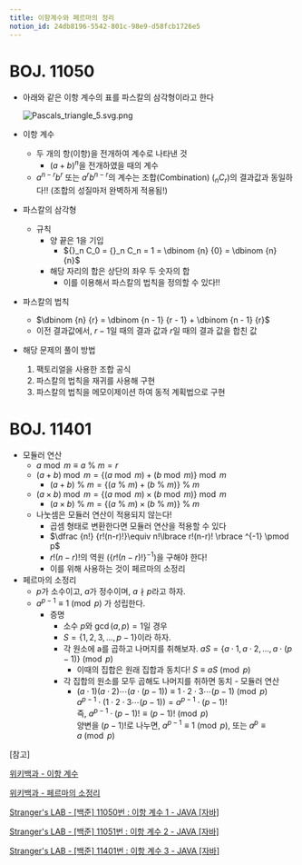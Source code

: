 ```yaml
---
title: 이항계수와 페르마의 정리
notion_id: 24db8196-5542-801c-98e9-d58fcb1726e5
---
```

  
# BOJ. 11050  
  
- 아래와 같은 이항 계수의 표를 파스칼의 삼각형이라고 한다  
  
    ![Pascals_triangle_5.svg.png](https://prod-files-secure.s3.us-west-2.amazonaws.com/ee9cb3f6-9bac-463c-ac07-0442097183e8/67dbf580-7a07-485d-ae36-3de4a6a96e17/Pascals_triangle_5.svg.png?X-Amz-Algorithm=AWS4-HMAC-SHA256&X-Amz-Content-Sha256=UNSIGNED-PAYLOAD&X-Amz-Credential=ASIAZI2LB466R5SQPKTW%2F20250912%2Fus-west-2%2Fs3%2Faws4_request&X-Amz-Date=20250912T011058Z&X-Amz-Expires=3600&X-Amz-Security-Token=IQoJb3JpZ2luX2VjEKn%2F%2F%2F%2F%2F%2F%2F%2F%2F%2FwEaCXVzLXdlc3QtMiJIMEYCIQC2MtSPCE%2F8F8Z5%2BD%2By3ltsPCxFSCfFLDUQuegzSM7kYgIhANIBU4amgPfQu%2Ftk%2BTC9zWzCuql0nALhgVdfBpvpA5n7Kv8DCCIQABoMNjM3NDIzMTgzODA1Igy1JvPI77v4o8XQtnoq3ANolscQ99AoHvGv7oFOhBK0DJt6Wto4JZsssqYoK3J7bUPfCmpeTA3Lp4EBG%2BRCbThh%2BhtX3l%2BurppARkFkcO0lx664FfO3yv4kUwA0eynTKkePGy4LxEtklXMRLr8ze9uOwCUN7zaFw1KYGvF2iQMzaBjAQ7oyC%2BCQkXHb2FAXhJCOpG2LN9atxlN5xXfBso08Xq2vYZ1wUxJ1AtHy7P3%2B4Im6Ptv%2BXGnikqYOO3CdcxJiE3j%2BVvsxaxLViOwTSePhaeikglcYq4aENM3CTHd6QVKsJtwENHqL269rOOI2f9Gka4ou0aRooejwJ7SeHOHHuBmhUWRZYySuG9H9pIBp5sgJRB6a8VORd6vIJSxeK347pkadJ%2F%2BpsUGYUkaJqWJYjoUHOlkBjEcNcUh1A0bNcSm6EpCZ%2BlGlEMXSvUb95OsjUGgiME0dDnXgF6pjNlhUNCS7Z%2F4aIHfUIsOJAPjexJCc7a3cA1RG%2BqJnAbRqVHF4%2FiQkLQWBcZFSzY752CZ4aP7EPYYVz16bS1oWdjldF%2BMkCurkWEbFUJZ9A%2B9Ncu3JK0e9%2FJtCRGzPGFF7rnVsfEt%2BUyxr1k%2FkITfppHGWdKZFwdl6PT6QkDm8UOZhNM%2BK1PIZgBU3GItRxDCs0Y3GBjqkAW3SsvnR6PhNVazykPebrWLC5jr9dFSyl3scwPaV%2FGaHenEwRCHYpJhCwpE3%2BGgfACgL6ULrMZczM2C3bijkIlhdHwocaLNkg8FRQ%2BWSxIbGFcVCwME40puEzBAOD582XWJ2aBntb2eSqw2yXYivVOHmjrzc5Ktd1TvoxQnO8SysA0vYlrXuMrKp1crdxWm9zGljUNmS1vtnzSRFwwwjKhdIjyqp&X-Amz-Signature=f33c8cc4a7ec1a8a81abef83d8b00047c4f70a3bc3d1fbbc765e04e371ef37f9&X-Amz-SignedHeaders=host&x-amz-checksum-mode=ENABLED&x-id=GetObject)  
  
- 이항 계수  
    - 두 개의 항(이항)을 전개하여 계수로 나타낸 것  
        - $(a+b)^n$을 전개하였을 때의 계수  
    - $a^{n-r}b^r$ 또는 $a^rb^{n-r}$의 계수는 조합(Combination) (${}_nC_r$)의 결과값과 동일하다!! (조합의 성질마저 완벽하게 적용됨!)  
- 파스칼의 삼각형  
    - 규칙  
        - 양 끝은 1을 기입  
            - ${}_n C_0 = {}_n C_n = 1 = \dbinom {n} {0} = \dbinom {n} {n}$  
        - 해당 자리의 합은 상단의 좌우 두 숫자의 합  
            - 이를 이용해서 파스칼의 법칙을 정의할 수 있다!!  
- 파스칼의 법칙  
    - $\dbinom {n} {r} = \dbinom {n - 1} {r  - 1} + \dbinom {n - 1} {r}$  
    - 이전 결과값에서, $r-1$일 때의 결과 값과 $r$일 때의 결과 값을 합친 값  
- 해당 문제의 풀이 방법  
    1. 팩토리얼을 사용한 조합 공식  
    2. 파스칼의 법칙을 재귀를 사용해 구현  
    3. 파스칼의 법칙을 메모이제이션 하여 동적 계획법으로 구현  
  
# BOJ. 11401  
  
- 모듈러 연산  
    - $a \bmod m \equiv a \ \% \ m = r$  
    - $(a + b) \bmod m = \lbrace (a \bmod m) + (b \bmod m) \rbrace \bmod m$  
        - $(a + b) \ \% \ m = \lbrace (a \ \% \ m) + (b \ \% \ m) \rbrace \ \% \ m$  
    - $(a \times b) \bmod m = \lbrace (a \bmod m) \times (b \bmod m) \rbrace \bmod m$  
        - $(a \times b) \ \% \ m = \lbrace (a \ \% \ m) \times (b \ \% \ m) \rbrace \ \% \ m$  
    - 나눗셈은 모듈러 연산이 적용되지 않는다!  
        - 곱셈 형태로 변환한다면 모듈러 연산을 적용할 수 있다  
        - $\dfrac {n!} {r!(n-r)!}\equiv n!\lbrace r!(n-r)! \rbrace ^{-1} \pmod p$  
        - $r!(n-r)!$의 역원 ($\lbrace r!(n-r)! \rbrace ^ {-1}$)을 구해야 한다!  
        - 이를 위해 사용하는 것이 페르마의 소정리  
- 페르마의 소정리  
    - $p$가 소수이고, $a$가 정수이며,  $a \nmid p$라고 하자.  
    - $a^{p-1} \equiv 1 \pmod p$ 가 성립한다.  
        - 증명  
            - 소수 $p$와 $\gcd(a, p) = 1$일 경우  
            - $S = \lbrace 1,2,3,\dots, p-1 \rbrace$이라 하자.  
            - 각 원소에 a를 곱하고 나머지를 취해보자. $aS = \lbrace a \cdot 1, a \cdot 2, \dots, a \cdot (p-1) \rbrace \pmod p$  
                - 이때의 집합은 원래 집합과 동치다! $S \equiv aS \pmod p$  
            - 각 집합의 원소를 모두 곱해도 나머지를 취하면 동치 - 모듈러 연산  
                - $(a \cdot 1)(a \cdot 2) \cdots(a \cdot (p-1)) \equiv 1 \cdot 2 \cdot 3 \cdots (p-1) \pmod p$   
                $a^{p-1} \cdot (1 \cdot 2 \cdot 3 \cdots (p-1)) = a^{p-1} \cdot (p-1)!$   
                즉, $a^{p-1} \cdot (p-1)! \equiv (p-1)! \pmod p$  
                양변을 $(p-1)!$로 나누면, $a^{p-1} \equiv 1 \pmod p$, 또는 $a^p \equiv a \pmod p$  
  
[참고]  
  
  
[위키백과 - 이항 계수](https://ko.wikipedia.org/wiki/%EC%9D%B4%ED%95%AD_%EA%B3%84%EC%88%98)  
  
  
[위키백과 - 페르마의 소정리](https://ko.wikipedia.org/wiki/%ED%8E%98%EB%A5%B4%EB%A7%88%EC%9D%98_%EC%86%8C%EC%A0%95%EB%A6%AC)  
  
  
[Stranger's LAB - [백준] 11050번 : 이항 계수 1 - JAVA [자바]](https://st-lab.tistory.com/159)  
  
  
[Stranger's LAB - [백준] 11051번 : 이항 계수 2 - JAVA [자바]](https://st-lab.tistory.com/162)  
  
  
[Stranger's LAB - [백준] 11401번 : 이항 계수 3 - JAVA [자바]](https://st-lab.tistory.com/241)  
  
